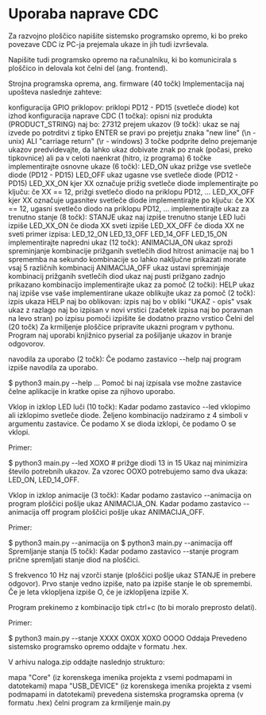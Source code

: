 # Uporaba naprave CDC

Za razvojno ploščico napišite sistemsko programsko opremo, ki bo preko povezave CDC iz PC-ja prejemala ukaze in jih tudi izvrševala.

Napišite tudi programsko opremo na računalniku, ki bo komunicirala s ploščico in delovala kot čelni del (ang. frontend).

Strojna programska oprema, ang. firmware (40 točk)
Implementacija naj upošteva naslednje zahteve:

konfiguracija GPIO priklopov:
priklopi PD12 - PD15 (svetleče diode) kot izhod
konfiguracija naprave CDC (1 točka):
opisni niz produkta (PRODUCT_STRING) naj bo: 27312
prejem ukazov (9 točk):
ukaz se naj izvede po potrditvi z tipko ENTER
se pravi po prejetju znaka "new line" (\n - unix) ALI "carriage return" (\r - windows)
3 točke
podprite delno prejemanje ukazov
predvidevajte, da lahko ukaz dobivate znak po znak (počasi, preko tipkovnice) ali pa v celoti naenkrat (hitro, iz programa)
6 točke
implementirajte osnovne ukaze (6 točk):
LED_ON
ukaz prižge vse svetleče diode (PD12 - PD15)
LED_OFF
ukaz ugasne vse svetleče diode (PD12 - PD15)
LED_XX_ON
kjer XX označuje prižig svetleče diode
implementirajte po ključu: če XX == 12, prižgi svetlečo diodo na priklopu PD12, ...
LED_XX_OFF
kjer XX označuje ugasnitev svetleče diode
implementirajte po ključu: če XX == 12, ugasni svetlečo diodo na priklopu PD12, ...
implementirajte ukaz za trenutno stanje (8 točk):
STANJE
ukaz naj izpiše trenutno stanje LED luči
izpiše LED_XX_ON če dioda XX sveti
izpiše LED_XX_OFF če dioda XX ne sveti
primer izpisa: LED_12_ON LED_13_OFF LED_14_OFF LED_15_ON
implementirajte napredni ukaz (12 točk):
ANIMACIJA_ON
ukaz sproži spreminjanje kombinacije prižganih svetlečih diod
hitrost animacije naj bo 1 sprememba na sekundo
kombinacije so lahko naključne
prikazati morate vsaj 5 različnih kombinacij
ANIMACIJA_OFF
ukaz ustavi spreminjaje kombinacij prižganih svetlečih diod
ukaz naj pusti prižgano zadnjo prikazano kombinacijo
implementirajte ukaz za pomoč (2 točki):
HELP
ukaz naj izpiše vse vaše implementirane ukaze
oblikujte ukaz za pomoč (2 točk):
izpis ukaza HELP naj bo oblikovan:
izpis naj bo v obliki "UKAZ - opis"
vsak ukaz z razlago naj bo izpisan v novi vrstici (začetek izpisa naj bo poravnan na levo stran)
po izpisu pomoči izpišite še dodatno prazno vrstico
Čelni del (20 točk)
Za krmiljenje ploščice pripravite ukazni program v pythonu. Program naj uporabi knjižnico pyserial za pošiljanje ukazov in branje odgovorov.

navodila za uporabo (2 točk):
Če podamo zastavico --help naj program izpiše navodila za uporabo.

$ python3 main.py --help
...
Pomoč bi naj izpisala vse možne zastavice čelne aplikacije in kratke opise za njihovo uporabo.

Vklop in izklop LED luči (10 točk):
Kadar podamo zastavico --led vklopimo ali izklopimo svetleče diode. Željeno kombinacijo nadziramo z 4 simboli v argumentu zastavice. Če podamo X se dioda izklopi, če podamo O se vklopi.

Primer:

$ python3 main.py --led XOXO # prižge diodi 13 in 15
Ukaz naj minimizira število potrebnih ukazov. Za vzorec OOXO potrebujemo samo dva ukaza: LED_ON, LED_14_OFF.

Vklop in izklop animacije (3 točk):
Kadar podamo zastavico --animacija on program ploščici pošlje ukaz ANIMACIJA_ON. Kadar podamo zastavico --animacija off program ploščici pošlje ukaz ANIMACIJA_OFF.

Primer:

$ python3 main.py --animacija on
$ python3 main.py --animacija off
Spremljanje stanja (5 točk):
Kadar podamo zastavico --stanje program prične spremljati stanje diod na ploščici.

S frekvenco 10 Hz naj vzorči stanje (ploščici pošlje ukaz STANJE in prebere odgovor). Prvo stanje vedno izpiše, nato pa izpiše stanje le ob spremembi. Če je leta vklopljena izpiše O, če je izklopljena izpiše X.

Program prekinemo z kombinacijo tipk ctrl+c (to bi moralo preprosto delati).

Primer:

$ python3 main.py --stanje
XXXX
OXOX
XOXO
OOOO
Oddaja
Prevedeno sistemsko programsko opremo oddajte v formatu .hex.

V arhivu naloga.zip oddajte naslednjo strukturo:

mapa "Core" (iz korenskega imenika projekta z vsemi podmapami in datotekami)
mapa "USB_DEVICE" (iz korenskega imenika projekta z vsemi podmapami in datotekami)
prevedena sistemska programska oprema (v formatu .hex)
čelni program za krmiljenje main.py